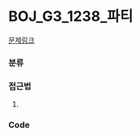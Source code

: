 # BOJ_G3_1238_파티

[문제링크](https://www.acmicpc.net/problem/1238)

### 분류



### 접근법
1. 

### Code
```python

```